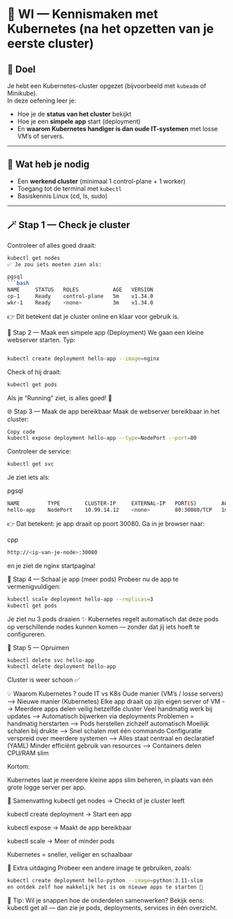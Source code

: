 # 🧱 WI — Kennismaken met Kubernetes (na het opzetten van je eerste cluster)

## 🎯 Doel
Je hebt een Kubernetes-cluster opgezet (bijvoorbeeld met `kubeadm` of Minikube).  
In deze oefening leer je:
- Hoe je de **status van het cluster** bekijkt  
- Hoe je een **simpele app** start (deployment)  
- En **waarom Kubernetes handiger is dan oude IT-systemen** met losse VM’s of servers.

---

## 🧩 Wat heb je nodig
- Een **werkend cluster** (minimaal 1 control-plane + 1 worker)
- Toegang tot de terminal met `kubectl`
- Basiskennis Linux (cd, ls, sudo)

---

## 🪄 Stap 1 — Check je cluster
Controleer of alles goed draait:

```bash
kubectl get nodes
✅ Je zou iets moeten zien als:

pgsql
```bash
NAME     STATUS   ROLES           AGE   VERSION
cp-1     Ready    control-plane   5m    v1.34.0
wkr-1    Ready    <none>          3m    v1.34.0
```
👉 Dit betekent dat je cluster online en klaar voor gebruik is.

🚀 Stap 2 — Maak een simpele app (Deployment)
We gaan een kleine webserver starten. Typ:

```bash

kubectl create deployment hello-app --image=nginx
```
Check of hij draait:

```bash
kubectl get pods
```
Als je “Running” ziet, is alles goed! 🎉

🌐 Stap 3 — Maak de app bereikbaar
Maak de webserver bereikbaar in het cluster:

```bash
Copy code
kubectl expose deployment hello-app --type=NodePort --port=80
```
Controleer de service:
```bash
kubectl get svc
```
Je ziet iets als:

pgsql
```bash
NAME         TYPE        CLUSTER-IP     EXTERNAL-IP   PORT(S)        AGE
hello-app    NodePort    10.99.14.12    <none>        80:30080/TCP   1m
```
👉 Dat betekent: je app draait op poort 30080.
Ga in je browser naar:

cpp
```bash
http://<ip-van-je-node>:30080
```
en je ziet de nginx startpagina!

🔁 Stap 4 — Schaal je app (meer pods)
Probeer nu de app te vermenigvuldigen:

```bash
kubectl scale deployment hello-app --replicas=3
kubectl get pods
```
Je ziet nu 3 pods draaien ✨
Kubernetes regelt automatisch dat deze pods op verschillende nodes kunnen komen — zonder dat jij iets hoeft te configureren.

🧹 Stap 5 — Opruimen
```bash
kubectl delete svc hello-app
kubectl delete deployment hello-app
```

Cluster is weer schoon ✅

💡 Waarom Kubernetes ?
oude IT vs K8s
Oude manier (VM’s / losse servers)	--> Nieuwe manier (Kubernetes)
Elke app draait op zijn eigen server of VM --> Meerdere apps delen veilig hetzelfde cluster
Veel handmatig werk bij updates	 --> Automatisch bijwerken via deployments
Problemen = handmatig herstarten	 --> Pods herstellen zichzelf automatisch
Moeilijk schalen bij drukte  -->	Snel schalen met één commando
Configuratie verspreid over meerdere systemen -->	Alles staat centraal en declaratief (YAML)
Minder efficiënt gebruik van resources	 --> Containers delen CPU/RAM slim

Kortom:

Kubernetes laat je meerdere kleine apps slim beheren, in plaats van één grote logge server per app.

🧠 Samenvatting
kubectl get nodes → Checkt of je cluster leeft

kubectl create deployment → Start een app

kubectl expose → Maakt de app bereikbaar

kubectl scale → Meer of minder pods

Kubernetes = sneller, veiliger en schaalbaar

🏁 Extra uitdaging
Probeer een andere image te gebruiken, zoals:

```bash
kubectl create deployment hello-python --image=python:3.11-slim
en ontdek zelf hoe makkelijk het is om nieuwe apps te starten 🚀
```

📘 Tip: Wil je snappen hoe de onderdelen samenwerken?
Bekijk eens: kubectl get all — dan zie je pods, deployments, services in één overzicht.







